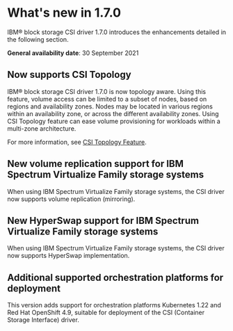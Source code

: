 # What's new in 1.7.0

IBM® block storage CSI driver 1.7.0 introduces the enhancements detailed in the following section.

**General availability date**: 30 September 2021

## Now supports CSI Topology

IBM® block storage CSI driver 1.7.0 is now topology aware. Using this feature, volume access can be limited to a subset of nodes, based on regions and availability zones. Nodes may be located in various regions within an availability zone, or across the different availability zones. Using CSI Topology feature can ease volume provisioning for workloads within a multi-zone architecture.

For more information, see [CSI Topology Feature](https://kubernetes-csi.github.io/docs/topology.html).

## New volume replication support for IBM Spectrum Virtualize Family storage systems

When using IBM Spectrum Virtualize Family storage systems, the CSI driver now supports volume replication (mirroring).


## New HyperSwap support for IBM Spectrum Virtualize Family storage systems

When using IBM Spectrum Virtualize Family storage systems, the CSI driver now supports HyperSwap implementation.

## Additional supported orchestration platforms for deployment

This version adds support for orchestration platforms Kubernetes 1.22 and Red Hat OpenShift 4.9, suitable for deployment of the CSI (Container Storage Interface) driver.



